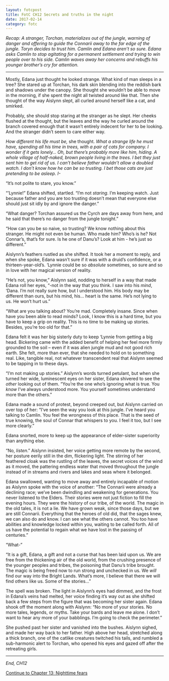 ```yaml
---
layout: fotcpost
title: FotC CH12 Secrets and truths in the night
date: 2017-02-14
category: fotc
---
```


*Recap: A stranger, Torchan, materializes out of the jungle, warning of danger and offering to guide the Connarii away to the far edge of the jungle. Toryn decides to trust him. Camlin and Edana aren’t so sure. Edana asks Camlin to stop agitating for a permanent settlement and trying to win people over to his side. Camlin waves away her concerns and rebuffs his younger brother’s cry for attention.*

<hr>

Mostly, Edana just thought he looked strange. What kind of man sleeps in a tree? She stared up at Torchan, his dark skin blending into the reddish bark and shadows under the canopy. She thought she wouldn’t be able to move in the morning, if she spent the night all twisted around like that. Then she thought of the way Aislynn slept, all curled around herself like a cat, and smirked.

Probably, she should stop staring at the stranger as he slept. Her cheeks flushed at the thought, but the leaves and the way he curled around the branch covered enough that it wasn’t entirely indecent for her to be looking. And the stranger didn’t seem to care either way. 

*How different his life must be,* she thought. *What a strange life he must have, spending all his time in trees, with a pair of cats for company. I wonder if it gets lonely… Oh, but there’s probably more like him, hiding. A whole village of half-naked, brown people living in the trees. I bet they just sent him to get rid of us. I can’t believe father wouldn’t allow a doubled watch. I don’t know how he can be so trusting. I bet those cats are just pretending to be asleep. I-*

“It’s not polite to stare, you know.”

“’Lynnie!” Edana shifted, startled. “I’m not *staring*. I’m keeping watch. Just because father and you are too trusting doesn’t mean that everyone else should just sit idly by and ignore the danger.”

“What danger? Torchan assured us the Cyrch are days away from here, and he said that there’s no danger from the jungle tonight.”

“How can you be so naive, so trusting? We know nothing about this stranger. He might not even be human. Who made him? Who’s is he? Not Connar’s, that’s for sure. Is he one of Danu’s? Look at him - he’s just so different.”

Aislynn’s feathers rustled as she shifted. It took her a moment to reply, and when she spoke, Edana wasn’t sure if it was with a druid’s confidence, or a thirteen-year-old’s. ‘Lynnie could be so *absolute* sometimes, so sure and so in love with her magical version of reality. 

“He’s not, you know,” Aislynn said, nodding to herself in a way that made Edana roll her eyes, “-not in the way that you think. I saw into his *mind*, ‘Dana. I’m not really sure how, but I understood him. His body may be different than ours, but his mind, his… heart is the same. He’s not lying to us. He won’t hurt us.”

“What are you talking about? You’re mad. Completely insane. Since when have you been able to read minds? Look, I know this is a hard time, but you have to keep a grip on reality. This is no time to be making up stories. Besides, you’re too old for that.” 

Edana felt it was her big sisterly duty to keep ‘Lynnie from getting a big head. Bickering came with the added benefit of helping her feel more firmly grounded to the soil – even if it was alien jungle mud and not good rich earth. She felt, more than ever, that she needed to hold on to something real. Like, tangible real, not whatever transcendent real that Aislynn seemed to be tapping in to these days.

“I’m not making up stories.” Aislynn’s words turned petulant, but when she turned her wide, luminescent eyes on her sister, Edana shivered to see the *other* looking out of them. “You’re the one who’s ignoring what is true. You *know* I’ve always understood more. You yourself sometimes understand more than the others.”

Edana made a sound of protest, beyond creeped out, but Aislynn carried on over top of her: “I’ve seen the way you look at this jungle. I’ve heard you talking to Camlin. You feel the wrongness of this place. That is the seed of true knowing, the soul of Connar that whispers to you. I feel it too, but I see more clearly.”

Edana snorted, more to keep up the appearance of elder-sister superiority than anything else.

“No, *listen*.” Aislynn insisted, her voice getting more remote by the second, her posture eerily still in the dim, flickering light. The stirring of her feathered cloak was the rustling of the leaves, the secret voices of the wind as it moved, the pattering endless water that moved throughout the jungle instead of in streams and rivers and lakes and seas where it belonged. 

Edana swallowed, wanting to move away and entirely incapable of motion as Aislynn spoke with the voice of another: “The Connarii were already a declining race; we’ve been dwindling and weakening for generations. You never listened to the Elders. Their stories were not just fiction to fill the evening hours. They were the history of our tribe, of the world. The magic in the old tales, it is not a lie. We have grown weak, since those days, but we are still Connarii. Everything that the heroes of old did, that the sages knew, we can also do and know. I can see what the others cannot. You too have abilities and knowledge locked within you, waiting to be called forth. All of us have the potential to regain what we have lost in the passing of centuries.”

“What-”

“It is a gift, Edana, a gift and not a curse that has been laid upon us. We are free from the thickening air of the old world, from the crushing presence of the younger peoples and tribes, the poisoning that Danu’s tribe brought. The magic is being freed now to run strong and unchecked in us. We *will* find our way into the Bright Lands. What’s more, I believe that there we will find others like us. Some of the stories…”

The spell was broken. The light in Aislynn’s eyes had dimmed, and the frost in Edana’s veins had melted, her voice finding it’s way out as she shifted back a few steps from the figure that was becoming her sister again. Edana shook off the moment along with Aislynn: “No more of your stories. No more tales, legends, or myths. Take your bards and leave me alone. I don’t want to hear any more of your babblings. I’m going to check the perimeter.”

She pushed past her sister and vanished into the bushes. Aislynn sighed, and made her way back to her father. High above her head, stretched along a thick branch, one of the catlike creatures twitched his tails, and rumbled a sub-harmonic alert to Torchan, who opened his eyes and gazed off after the retreating girls.

<hr>

*End, CH12*

[Continue to Chapter 13: Nighttime fears](http://kaie.space/fotc/2017/02/21/FotC-CH13-Nighttime-fears.html)
